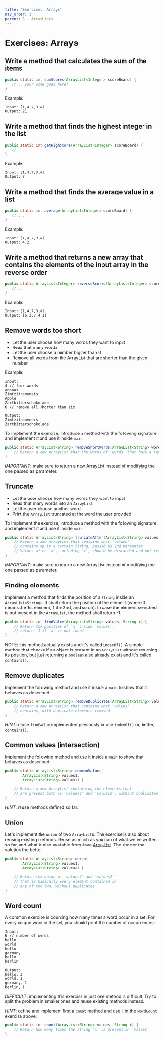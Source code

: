 ```yaml
---
title: "Exercises: Arrays"
nav_order: 1
parent: 8 - ArrayLists
---
```


# Exercises: Arrays

## Write a method that calculates the sum of the items

```java
public static int sumScores(ArrayList<Integer> scoreBoard) {
   //... your code goes here!
}
```

Example:

```text
Input: [1,4,7,3,6]
Output: 21
```

## Write a method that finds the highest integer in the list

```java
public static int getHighScore(ArrayList<Integer> scoreBoard) {
   //....
}
```

Example:

```text
Input: [1,4,7,3,6]
Output: 7
```

## Write a method that finds the average value in a list

```java
public static int average(ArrayList<Integer> scoreBoard) {
   //....
}
```

Example:

```text
Input: [1,4,7,3,6]
Output: 4.2
```

## Write a method that returns a new array that contains the elements of the input array in the reverse order

```java
public static ArrayList<Integer> reverseScores(ArrayList<Integer> scoreBoard) {
   //...
}
```

Example:

```text
Input: [1,4,7,3,6]
Output: [6,3,7,4,1]
```

## Remove words too short

- Let the user choose how many words they want to input
- Read that many words
- Let the user choose a number bigger than 0
- Remove all words from the ArrayList that are shorter than the given number

Example:

```text
Input:
4 // four words
Ananas
Zimtzitroneneis
Apple
Zartbitterschokolade
6 // remove all shorter than six

Output:
Zimtzitroneneis
Zartbitterschokolade
```

To implement the exercise, introduce a method with the following signature and implement it and use it inside `main`:

```java
public static ArrayList<String> removeShortWords(ArrayList<String> words, int minLength) {
	// Return a new ArrayList that the words of 'words' that have a length equal or more than `minLength`
}
```

*IMPORTANT*: make sure to return a new ArrayList instead of modifying the one passed as parameter.

## Truncate

- Let the user choose how many words they want to input
- Read that many words into an `ArrayList`
- Let the user choose another word
- Print the `ArrayList` truncated at the word the user provided

To implement the exercise, introduce a method with the following signature and implement it and use it inside `main`:

```java
public static ArrayList<String> truncateAfter(ArrayList<String> values, String x) {
	// Return a new ArrayList that contains what 'values'
	// contains up to a certain String, passed as 2nd parameter
	// Values after 'x', including 'x', should be discarded and not returned
}
```

*IMPORTANT*: make sure to return a new ArrayList instead of modifying the one passed as parameter.

## Finding elements

Implement a method that finds the position of a `String` inside an `ArrayList<String>`. It shall return
the position of the element (where 0 means the 1st element, 1 the 2nd, and so on). In case the
element searched is not present in the `ArrayList`, the method shall return -1.

```java
public static int findValue(ArrayList<String> values, String x) {
    // Return the position of `x` inside `values`,
    // return -1 if `x` is not found
}
```

NOTE: this method actually exists and it's called `indexOf()`. A simpler method that
checks if an object is present in an `ArrayList` without returning its position,
but just returning a `boolean` also already exists and it's called `contains()`.

## Remove duplicates

Implement the following method and use it inside a `main` to show that it behaves as described:

```java
public static ArrayList<String> removeDuplicates(ArrayList<String> values) {
	// Return a new ArrayList that contains what 'values'
	// contains, with duplicate elements removed
}
```

*HINT*: reuse `findValue` implemented previously or use `indexOf()` or, better, `contains()`.

## Common values (intersection)

Implement the following method and use it inside a `main` to show that behaves as described:

```java
public static ArrayList<String> commonValues(
		ArrayList<String> values1,
		ArrayList<String> values2) {

	// Return a new ArrayList containing the elements that
	// are present both in 'values1' and 'values2', without duplicates
}
```

*HINT*: reuse methods defined so far.

## Union

Let's implement the `union` of two `ArrayList`s. The exercise is also about reusing existing methods.
Reuse as much as you can of what we've written so far, and what is also available from Java
[ArrayList](https://docs.oracle.com/javase/8/docs/api/java/util/ArrayList.html).
The shorter the solution the better.

```java
public static ArrayList<String> union(
		ArrayList<String> values1,
		ArrayList<String> values2) {

	// Return the union of 'values1' and 'values2'
	// that is basically every element contained in
	// any of the two, without duplicates
}
```

## Word count

A common exercise is counting how many times a word occur in a set. For every unique word
in the set, you should print the number of occurrences:

```text
Input:
6 // number of words
hello
world
hello
germany
hello
berlin

Output:
hello, 3
world, 1
germany, 1
berlin, 1
```

*DIFFICULT*: implementing this exercise in just one method is difficult.
Try to split the problem in smaller ones and reuse existing methods instead.

*HINT*: define and implement first a `count` method and use it in the `wordCount` exercise above:

```java
public static int count(ArrayList<String> values, String x) {
    // Return how many times the string 'x' is present in 'values'
}
```
